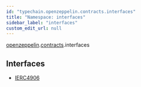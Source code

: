 ```yaml
---
id: "typechain.openzeppelin.contracts.interfaces"
title: "Namespace: interfaces"
sidebar_label: "interfaces"
custom_edit_url: null
---
```


[openzeppelin](typechain.openzeppelin.md).[contracts](typechain.openzeppelin.contracts.md).interfaces

## Interfaces

- [IERC4906](../interfaces/typechain.openzeppelin.contracts.interfaces.IERC4906.md)
